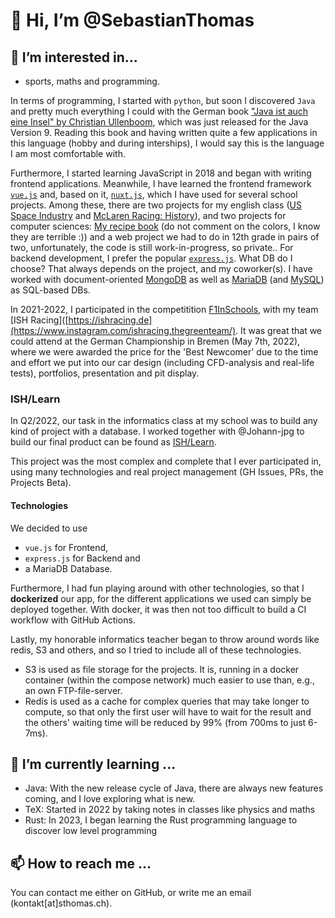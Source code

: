 # 👋 Hi, I’m @SebastianThomas

## 👀 I’m interested in...
-  sports, maths and programming. 
 
In terms of programming, I started with `python`, but soon I discovered `Java` and pretty much everything I could with the German book ["Java ist auch eine Insel" by Christian Ullenboom](https://www.rheinwerk-verlag.de/java-ist-auch-eine-insel/), which was just released for the Java Version 9. Reading this book and having written quite a few applications in this language (hobby and during interships), I would say this is the language I am most comfortable with. 

Furthermore, I started learning JavaScript in 2018 and began with writing frontend applications. Meanwhile, I have learned the frontend framework [`vue.js`](https://vuejs.org/) and, based on it, [`nuxt.js`](https://v3.nuxtjs.org/), which I have used for several school projects. Among these, there are two projects for my english class ([US Space Industry](https://us-space-industry.sthomas.ch/) and [McLaren Racing: History](https://mclaren-history.sthomas.ch/)), and two projects for computer sciences: [My recipe book](https://kochbuch-sebastian.herokuapp.com/) (do not comment on the colors, I know they are terrible :)) and a web project we had to do in 12th grade in pairs of two, unfortunately, the code is still work-in-progress, so private.. 
For backend development, I prefer the popular [`express.js`](https://expressjs.com/). 
What DB do I choose? That always depends on the project, and my coworker(s). I have worked with document-oriented [MongoDB](https://www.mongodb.com/) as well as [MariaDB](https://mariadb.org/) (and [MySQL](https://www.mysql.com/)) as SQL-based DBs. 

In 2021-2022, I participated in the competitition [F1InSchools](https://www.f1inschools.com/), with my team [ISH Racing]([https://ishracing.de](https://www.instagram.com/ishracing.thegreenteam/). It was great that we could attend at the German Championship in Bremen (May 7th, 2022), where we were awarded the price for the 'Best Newcomer' due to the time and effort we put into our car design (including CFD-analysis and real-life tests), portfolios, presentation and pit display. 

### ISH/Learn
In Q2/2022, our task in the informatics class at my school was to build any kind of project with a database. I worked together with @Johann-jpg to build our final product can be found as [ISH/Learn](https://github.com/ishlearn/ishlearn). 

This project was the most complex and complete that I ever participated in, using many technologies and real project management (GH Issues, PRs, the Projects Beta).

#### Technologies 
We decided to use 
- `vue.js` for Frontend, 
- `express.js` for Backend and 
- a MariaDB Database. 

Furthermore, I had fun playing around with other technologies, so that I **dockerized** our app, for the different applications we used can simply be deployed together. With docker, it was then not too difficult to build a CI workflow with GitHub Actions. 

Lastly, my honorable informatics teacher began to throw around words like redis, S3 and others, and so I tried to include all of these technologies. 
- S3 is used as file storage for the projects. It is, running in a docker container (within the compose network) much easier to use than, e.g., an own FTP-file-server. 
- Redis is used as a cache for complex queries that may take longer to compute, so that only the first user will have to wait for the result and the others' waiting time will be reduced by 99% (from 700ms to just 6-7ms).

## 🌱 I’m currently learning ...
- Java: With the new release cycle of Java, there are always new features coming, and I love exploring what is new. 
- TeX: Started in 2022 by taking notes in classes like physics and maths
- Rust: In 2023, I began learning the Rust programming language to discover low level programming

<!--## 💞️ I’m looking to collaborate on ...-->
## 📫 How to reach me ...
You can contact me either on GitHub, or write me an email (kontakt[at]sthomas.ch). 

<!---
SebastianThomas/SebastianThomas is a ✨ special ✨ repository because its `README.md` (this file) appears on your GitHub profile.
You can click the Preview link to take a look at your changes.
--->
